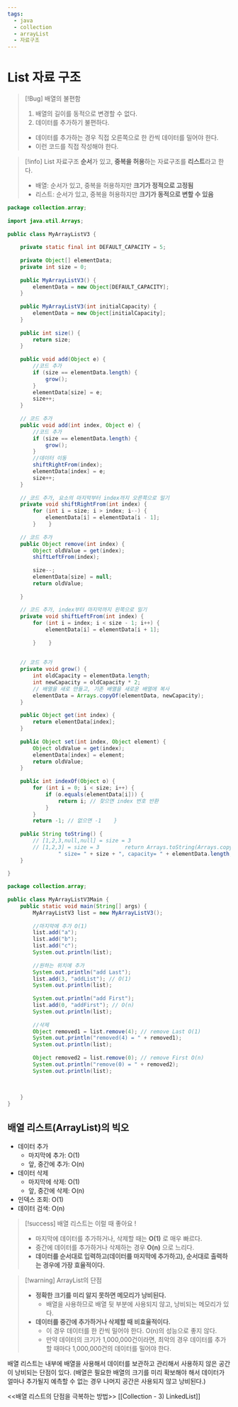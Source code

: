 ```yaml
---
tags:
  - java
  - collection
  - arrayList
  - 자료구조
---
```


# List 자료 구조
>[!Bug] 배열의 불편함
>1. 배열의 길이를 동적으로 변경할 수 없다.
>2. 데이터를 추가하기 불편하다.
>	- 데이터를 추가하는 경우 직접 오른쪽으로 한 칸씩 데이터를 밀어야 한다.
>	- 이런 코드를 직접 작성해야 한다.


>[!info] List 자료구조
>**순서**가 있고, **중복을 허용**하는 자료구조를 **리스트**라고 한다.
>- 배열: 순서가 있고, 중복을 허용하지만 **크기가 정적으로 고정됨**
>- 리스트: 순서가 있고, 중복을 허용하지만 **크기가 동적으로 변할 수 있음**

```java
package collection.array;  
  
import java.util.Arrays;  
  
public class MyArrayListV3 {  
  
    private static final int DEFAULT_CAPACITY = 5;  
  
    private Object[] elementData;  
    private int size = 0;  
  
    public MyArrayListV3() {  
        elementData = new Object[DEFAULT_CAPACITY];  
    }  
  
    public MyArrayListV3(int initialCapacity) {  
        elementData = new Object[initialCapacity];  
    }  
  
    public int size() {  
        return size;  
    }  
  
    public void add(Object e) {  
        //코드 추가  
        if (size == elementData.length) {  
            grow();  
        }  
        elementData[size] = e;  
        size++;  
    }  
  
    // 코드 추가  
    public void add(int index, Object e) {  
        //코드 추가  
        if (size == elementData.length) {  
            grow();  
        }  
        //데이터 이동  
        shiftRightFrom(index);  
        elementData[index] = e;  
        size++;  
    }  
  
    // 코드 추가, 요소의 마지막부터 index까지 오른쪽으로 밀기  
    private void shiftRightFrom(int index) {  
        for (int i = size; i > index; i--) {  
            elementData[i] = elementData[i - 1];  
        }    }  
  
    // 코드 추가  
    public Object remove(int index) {  
        Object oldValue = get(index);  
        shiftLeftFrom(index);  
  
        size--;  
        elementData[size] = null;  
        return oldValue;  
  
    }  
  
    // 코드 추가, index부터 마지막까지 왼쪽으로 밀기  
    private void shiftLeftFrom(int index) {  
        for (int i = index; i < size - 1; i++) {  
            elementData[i] = elementData[i + 1];  
  
        }    }  
  
  
    // 코드 추가  
    private void grow() {  
        int oldCapacity = elementData.length;  
        int newCapacity = oldCapacity * 2;  
        // 배열을 새로 만들고, 기존 배열을 새로운 배열에 복사  
        elementData = Arrays.copyOf(elementData, newCapacity);  
    }  
  
    public Object get(int index) {  
        return elementData[index];  
    }  
  
    public Object set(int index, Object element) {  
        Object oldValue = get(index);  
        elementData[index] = element;  
        return oldValue;  
    }  
  
    public int indexOf(Object o) {  
        for (int i = 0; i < size; i++) {  
            if (o.equals(elementData[i])) {  
                return i; // 찾으면 index 번호 반환  
            }  
        }  
        return -1; // 없으면 -1    }  
  
    public String toString() {  
        // [1,2,3,null,null] = size = 3  
        // [1,2,3] = size = 3        return Arrays.toString(Arrays.copyOf(elementData, size)) +  
                " size= " + size + ", capacity= " + elementData.length;  
    }  
  
}
```

```java
package collection.array;  
  
public class MyArrayListV3Main {  
    public static void main(String[] args) {  
        MyArrayListV3 list = new MyArrayListV3();  
  
        //마지막에 추가 O(1)        
        list.add("a");  
        list.add("b");  
        list.add("c");  
        System.out.println(list);  
  
        //원하는 위치에 추가  
        System.out.println("add Last");  
        list.add(3, "addList"); // O(1)  
        System.out.println(list);  
  
        System.out.println("add First");  
        list.add(0, "addFirst"); // O(n)  
        System.out.println(list);  
  
        //삭제  
        Object removed1 = list.remove(4); // remove Last O(1)  
        System.out.println("removed(4) = " + removed1);  
        System.out.println(list);  
  
        Object removed2 = list.remove(0); // remove First O(n)  
        System.out.println("remove(0) = " + removed2);  
        System.out.println(list);  
  
  
  
    }  
}
```

## 배열 리스트(ArrayList)의 빅오
- 데이터 추가
	- 마지막에 추가: O(1)
	- 앞, 중간에 추가: O(n)
- 데이터 삭제
	- 마지막에 삭제: O(1)
	- 앞, 중간에 삭제: O(n)
- 인덱스 조회: O(1)
- 데이터 검색: O(n)

> [!success] 배열 리스트는 이럴 때 좋아요 !
> - 마지막에 데이터를 추가하거나, 삭제할 때는 **O(1)** 로 매우 빠르다.
> - 중간에 데이터를 추가하거나 삭제하는 경우 **O(n)** 으로 느리다.
> - **데이터를 순서대로 입력하고(데이터를 마지막에 추가하고), 
>   순서대로 출력하는 경우에 가장 효율적이다.**

> [!warning] ArrayList의 단점
> - **정확한 크기를 미리 알지 못하면 메모리가 낭비된다.**
> 	- 배열을 사용하므로 배열 뒷 부분에 사용되지 않고, 낭비되는 메모리가 있다.
> - **데이터를 중간에 추가하거나 삭제할 때 비효율적이다.**
> 	- 이 경우 데이터를 한 칸씩 밀어야 한다. O(n)의 성능으로 좋지 않다.
> 	- 만약 데이터의 크기가 1,000,000건이라면, 최악의 경우 데이터를 추가할 때마다 1,000,000건의 데이터를 밀어야 한다.



배열 리스트는 내부에 배열을 사용해서 데이터를 보관하고 관리해서
사용하지 않은 공간이 낭비되는 단점이 있다.
(배열은 필요한 배열의 크기를 미리 확보해야 해서 데이터가 얼마나 추가될지 예측할 수 없는 경우 나머지 공간은 사용되지 않고 낭비된다.)

<<배열 리스트의 단점을 극복하는 방법>>
[[Collection - 3) LinkedList]]
